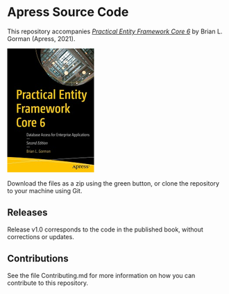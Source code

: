 # Apress Source Code

This repository accompanies [*Practical Entity Framework Core 6*](https://www.link.springer.com/book/10.1007/978-1-4842-7301-2) by Brian L. Gorman (Apress, 2021).

[comment]: #cover
![Cover image](9781484273005.jpg)

Download the files as a zip using the green button, or clone the repository to your machine using Git.

## Releases

Release v1.0 corresponds to the code in the published book, without corrections or updates.

## Contributions

See the file Contributing.md for more information on how you can contribute to this repository.